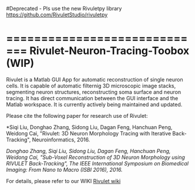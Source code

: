 #Deprecated - Pls use the new Rivuletpy library https://github.com/RivuletStudio/rivuletpy

=============================
Rivulet-Neuron-Tracing-Toobox (WIP)
=============================
Rivulet is a Matlab GUI App for automatic reconstruction of single neuron cells. It is capable of automatic filternig 3D microscopic image stacks, segmenting neuron structures, reconstructing soma surface and neuron tracing. It has direct communication between the GUI interface and the Matlab workspace. It is currently actively being maintained and updated.

Please cite the following paper for research use of Rivulet:

*Siqi Liu, Donghao Zhang, Sidong Liu, Dagan Feng, Hanchuan Peng, Weidong Cai, 
"Rivulet: 3D Neuron Morphology Tracing with Iterative Back-Tracking", 
Neuroinformatics, 2016.

*Donghao Zhang, Siqi Liu, Sidong Liu, Dagan Feng, Hanchuan Peng, Weidong Cai, 
"Sub-Voxel Reconstruction of 3D Neuron Morphology using RIVULET Back-Tracking", 
The IEEE International Symposium on Biomedical Imaging: From Nano to Macro (ISBI 2016), 2016.*

For details, please refer to our WIKI [Rivulet wiki](https://github.com/lsqshr/Rivulet-Neuron-Tracing-Toolbox/wiki)
